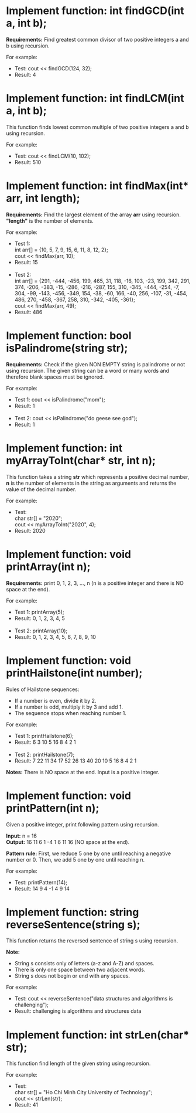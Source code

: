 # Implement function: int findGCD(int a, int b);

**Requirements:** Find greatest common divisor of two positive integers a and b using recursion.

For example:
+ Test: cout << findGCD(124, 32);
+ Result: 4

# Implement function: int findLCM(int a, int b);

This function finds lowest common multiple of two positive integers a and b using recursion.

For example:
+ Test: cout << findLCM(10, 102);
+ Result: 510

# Implement function: int findMax(int* arr, int length);

**Requirements:** Find the largest element of the array **arr** using recursion. **"length"** is the number of elements.

For example:
+ Test 1:<br/>
int arr[] = {10, 5, 7, 9, 15, 6, 11, 8, 12, 2};<br/>
cout << findMax(arr, 10);
+ Result: 15
<br/><br/>
+ Test 2:<br/>
int arr[] = {291, -444, -456, 199, 465, 31, 118, -16, 103, -23, 199, 342, 291, 374, -206, -383, -15, -286, -216, -287, 155, 310, -345, -444, -254, -7, 304, -99, -143, -456, -349, 154, -38, -60, 166, -40, 256, -107, -31, -454, 486, 270, -458, -367, 258, 310, -342, -405, -361};<br/>
cout << findMax(arr, 49);
+ Result: 486

# Implement function: bool isPalindrome(string str);

**Requirements:** Check if the given NON EMPTY string is palindrome or not using recursion. The given string can be a word or many words and therefore blank spaces must be ignored.

For example:
+ Test 1: cout << isPalindrome("mom");
+ Result: 1
<br/><br/>
+ Test 2: cout << isPalindrome("do geese see god");
+ Result: 1

# Implement function: int myArrayToInt(char* str, int n);

This function takes a string **str** which represents a positive decimal number, **n** is the number of elements in the string as arguments and returns the value of the decimal number.

For example:
+ Test:<br/>
char str[] = "2020";<br/>
cout << myArrayToInt("2020", 4);
+ Result: 2020

# Implement function: void printArray(int n);

**Requirements:** print 0, 1, 2, 3, ..., n (n is a positive integer and there is NO space at the end).

For example:
+ Test 1: printArray(5);
+ Result: 0, 1, 2, 3, 4, 5
<br/><br/>
+ Test 2: printArray(10);
+ Result: 0, 1, 2, 3, 4, 5, 6, 7, 8, 9, 10

# Implement function: void printHailstone(int number);

Rules of Hailstone sequences:
+ If a number is even, divide it by 2.
+ If a number is odd, multiply it by 3 and add 1.
+ The sequence stops when reaching number 1.

For example:
+ Test 1: printHailstone(6);
+ Result: 6 3 10 5 16 8 4 2 1
<br/><br/>
+ Test 2: printHailstone(7);
+ Result: 7 22 11 34 17 52 26 13 40 20 10 5 16 8 4 2 1

**Notes:** There is NO space at the end. Input is a positive integer.

# Implement function: void printPattern(int n);
Given a positive integer, print following pattern using recursion.

**Input:** n = 16<br/>
**Output:** 16 11 6 1 -4 1 6 11 16 (NO space at the end).

**Pattern rule:** First, we reduce 5 one by one until reaching a negative number or 0. Then, we add 5 one by one until reaching n.

For example:
+ Test: printPattern(14);
+ Result: 14 9 4 -1 4 9 14

# Implement function: string reverseSentence(string s);

This function returns the reversed sentence of string s using recursion.

**Note:**
+ String s consists only of letters (a-z and A-Z) and spaces.
+ There is only one space between two adjacent words.
+ String s does not begin or end with any spaces.

For example:
+ Test: cout << reverseSentence("data structures and algorithms is challenging");
+ Result: challenging is algorithms and structures data

# Implement function: int strLen(char* str);

This function find length of the given string using recursion.

For example:
+ Test:<br/>
char str[] = "Ho Chi Minh City University of Technology";<br/>
cout << strLen(str);
+ Result: 41
